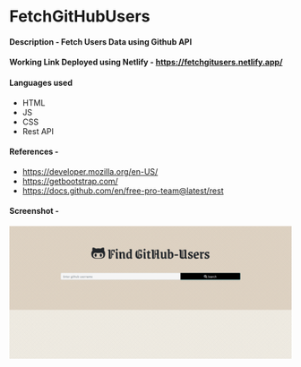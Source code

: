 # FetchGitHubUsers

#### Description - Fetch Users Data using Github API

#### Working Link Deployed using Netlify - https://fetchgitusers.netlify.app/

#### Languages used
- HTML
- JS
- CSS
- Rest API

#### References - 
- https://developer.mozilla.org/en-US/
- https://getbootstrap.com/
- https://docs.github.com/en/free-pro-team@latest/rest
 
 #### Screenshot - 

![Screenshot](https://github.com/chetas11/FetchGitHubUsers/blob/master/Screenshot_2020-12-21%20Document.png)


